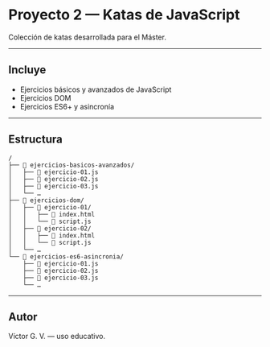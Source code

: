 # Proyecto 2 — Katas de JavaScript

Colección de katas desarrollada para el Máster.

---

## Incluye

- Ejercicios básicos y avanzados de JavaScript
- Ejercicios DOM
- Ejercicios ES6+ y asincronía

---

## Estructura

```text
/
├── 📁 ejercicios-basicos-avanzados/
│   ├── 📄 ejercicio-01.js
│   ├── 📄 ejercicio-02.js
│   ├── 📄 ejercicio-03.js
│   └── …
├── 📁 ejercicios-dom/
│   ├── 📁 ejercicio-01/
│   │   ├── 📄 index.html
│   │   └── 📄 script.js
│   ├── 📁 ejercicio-02/
│   │   ├── 📄 index.html
│   │   └── 📄 script.js
│   └── …
└── 📁 ejercicios-es6-asincronia/
    ├── 📄 ejercicio-01.js
    ├── 📄 ejercicio-02.js
    ├── 📄 ejercicio-03.js
    └── …
```

---

## Autor

Víctor G. V. — uso educativo.
